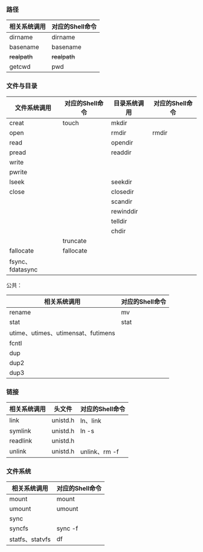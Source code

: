 ### 路径

| 相关系统调用 | 对应的Shell命令 |
| ------------ | --------------- |
| dirname      | dirname         |
| basename     | basename        |
| ~~realpath~~ | ~~realpath~~    |
| getcwd       | pwd             |

### 文件与目录

| 文件系统调用     | 对应的Shell命令 | 目录系统调用 | 对应的Shell命令 |
| ---------------- | --------------- | ------------ | --------------- |
| creat            | touch           | mkdir        |                 |
| open             |                 | rmdir        | rmdir           |
| read             |                 | opendir      |                 |
| pread            |                 | readdir      |                 |
| write            |                 |              |                 |
| pwrite           |                 |              |                 |
| lseek            |                 | seekdir      |                 |
| close            |                 | closedir     |                 |
|                  |                 | scandir      |                 |
|                  |                 | rewinddir    |                 |
|                  |                 | telldir      |                 |
|                  |                 | chdir        |                 |
|                  | truncate        |              |                 |
| fallocate        | fallocate       |              |                 |
| fsync、fdatasync |                 |              |                 |

公共：

| 相关系统调用                       | 对应的Shell命令 |
| ---------------------------------- | --------------- |
| rename                             | mv              |
| stat                               | stat            |
| utime、utimes、utimensat、futimens |                 |
| fcntl                              |                 |
| dup                                |                 |
| dup2                               |                 |
| dup3                               |                 |

### 链接

| 相关系统调用 | 头文件   | 对应的Shell命令 |
| ------------ | -------- | --------------- |
| link         | unistd.h | ln、link        |
| symlink      | unistd.h | ln -s           |
| readlink     | unistd.h |                 |
| unlink       | unistd.h | unlink、rm -f   |

### 文件系统

| 相关系统调用    | 对应的Shell命令 |
| --------------- | --------------- |
| mount           | mount           |
| umount          | umount          |
| sync            |                 |
| syncfs          | sync -f         |
| statfs、statvfs | df              |

